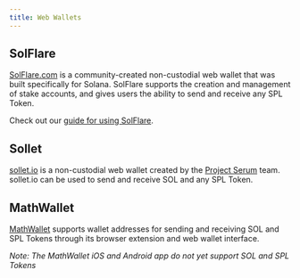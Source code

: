 ```yaml
---
title: Web Wallets
---
```


## SolFlare

[SolFlare.com](https://solflare.com/) is a community-created non-custodial web wallet that was built specifically for Solana. SolFlare supports the creation and management of stake accounts, and gives users the ability to send and receive any SPL Token.

Check out our [guide for using SolFlare](solflare.md).

## Sollet

[sollet.io](https://www.sollet.io/) is a non-custodial web wallet created by the [Project Serum](https://projectserum.com/) team. sollet.io can be used to send and receive SOL and any SPL Token.

## MathWallet

[MathWallet](https://mathwallet.org/) supports wallet addresses for sending and receiving SOL and SPL Tokens through its browser extension and web wallet interface.

_Note: The MathWallet iOS and Android app do not yet support SOL and SPL Tokens_

